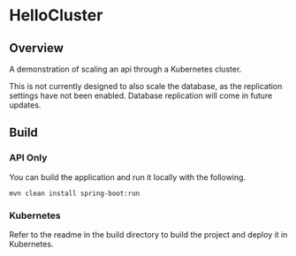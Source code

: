 # HelloCluster
## Overview
A demonstration of scaling an api through a Kubernetes cluster. 

This is not currently designed to also scale the database, as the replication settings have not been enabled. Database replication will come in future updates. 

## Build

### API Only
You can build the application and run it locally with the following.

```
mvn clean install spring-boot:run
```

### Kubernetes
Refer to the readme in the build directory to build the project and deploy it in Kubernetes.   